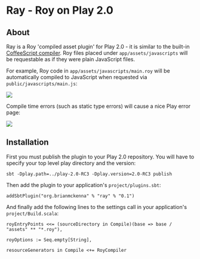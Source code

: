 # Ray - Roy on Play 2.0

## About

Ray is a Roy 'compiled asset plugin' for Play 2.0 - it is similar to
the built-in [CoffeeScript compiler][]. Roy files placed under
`app/assets/javascripts` will be requestable as if they were plain
JavaScript files.

For example, Roy code in `app/assets/javascripts/main.roy` will be
automatically compiled to JavaScript when requested via
`public/javascripts/main.js`:

![](http://i.imgur.com/G0qpG.png)

Compile time errors (such as static type errors) will cause a nice
Play error page:

![](http://i.imgur.com/wJwAp.png)

[CoffeeScript compiler]: https://github.com/playframework/Play20/wiki/AssetsCoffeeScript

## Installation

First you must publish the plugin to your Play 2.0 repository. You
will have to specify your top level play directory and the version:

    sbt -Dplay.path=../play-2.0-RC3 -Dplay.version=2.0-RC3 publish

Then add the plugin to your application's `project/plugins.sbt`:

    addSbtPlugin("org.brianmckenna" % "ray" % "0.1")

And finally add the following lines to the settings call in your
application's `project/Build.scala`:

    royEntryPoints <<= (sourceDirectory in Compile)(base => base / "assets" ** "*.roy"),

    royOptions := Seq.empty[String],

    resourceGenerators in Compile <+= RoyCompiler
